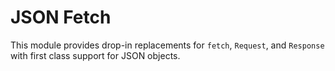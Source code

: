 # JSON Fetch

This module provides drop-in replacements for `fetch`, `Request`, and `Response` with first class support for JSON objects.

